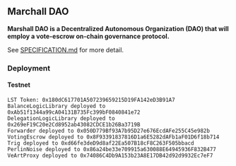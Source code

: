 ## Marchall DAO

**Marshall DAO is a Decentralized Autonomous Organization (DAO) that will employ a vote-escrow on-chain governance protocol.**

See [SPECIFICATION.md](./SPECIFICATION.md) for more detail.

### Deployment

#### Testnet

```
LST Token: 0x180dC617701A507239659215D19FA142eD3B91A7
BalanceLogicLibrary deployed to 0xAb51f1344a99cA04131B735Fc399bF0840841e72
DelegationLogicLibrary deployed to 0x269eF19C20e2Cd8952ab43082CDCE1b26Ba3719B
Forwarder deployed to 0x050D779Bf93A7b95D27e676EcdAFe255C45e982b
VotingEscrow deployed to 0x8F93391837816D1a6E5282dAFb1aF01D6f18b714
Trig deployed to 0xd66fe3deD9d8af22Ea507B18cF8C263F505bbacd
PerlinNoise deployed to 0x86a24be33e709915a630088E64945936F832B477
VeArtProxy deployed to 0x74086C4Db9A153b23A8E17DB42d92d9932Ec7eF7
```
